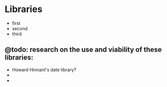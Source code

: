 # Libraries

- first
- second
- third


## @todo: research on the use and viability of these libraries:
- Howard Hinnant's date library?
- 
- 


